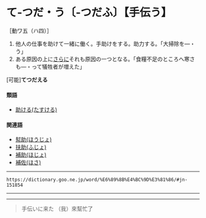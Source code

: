 # て‐つだ・う〔‐つだふ〕【手伝う】
［動ワ五（ハ四）］

1.  他人の仕事を助けて一緒に働く。手助けをする。助力する。「大掃除を―・う」
2.  ある原因の上に[さらに](さらに（更に）)それも原因の一つとなる。「食糧不足のところへ寒さも―・って犠牲者が増えた」
    

\[可能\]**てつだえる**

#### 類語

-   [助ける(たすける)](https://dictionary.goo.ne.jp/word/%E5%8A%A9%E3%81%91%E3%82%8B_%28%E3%81%9F%E3%81%99%E3%81%91%E3%82%8B%29/#jn-136593)

#### 関連語

-   [幇助(ほうじょ)](https://dictionary.goo.ne.jp/word/%E5%B9%87%E5%8A%A9/#jn-201820)
-   [扶助(ふじょ)](https://dictionary.goo.ne.jp/word/%E6%89%B6%E5%8A%A9/#jn-192600)
-   [補助(ほじょ)](https://dictionary.goo.ne.jp/word/%E8%A3%9C%E5%8A%A9/#jn-203975)
-   [補佐(ほさ)](https://dictionary.goo.ne.jp/word/%E8%A3%9C%E4%BD%90/#jn-203747)

---
`https://dictionary.goo.ne.jp/word/%E6%89%8B%E4%BC%9D%E3%81%86/#jn-151854`

---
---
> 手伝いに来た
> （我）來幫忙了